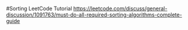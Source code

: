 #Sorting LeetCode Tutorial 
https://leetcode.com/discuss/general-discussion/1091763/must-do-all-required-sorting-algorithms-complete-guide
